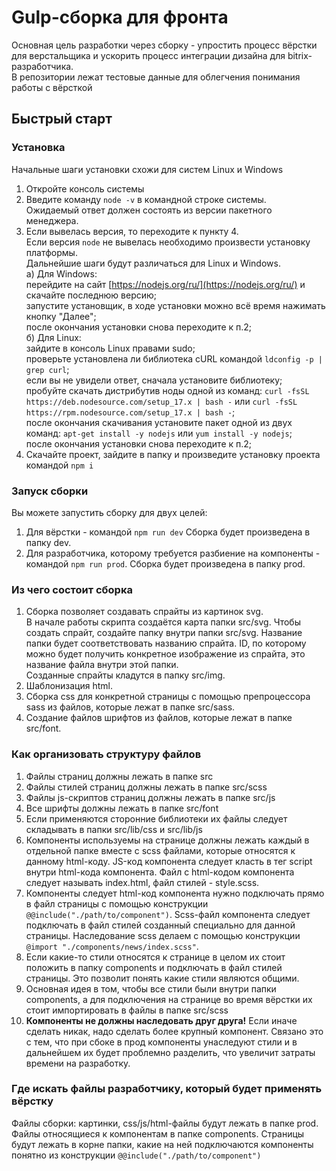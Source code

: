 # Gulp-сборка для фронта

Основная цель разработки через сборку - упростить процесс вёрстки для верстальщика и ускорить процесс
интеграции дизайна для bitrix-разработчика.  
В репозитории лежат тестовые данные для облегчения понимания работы с вёрсткой

## Быстрый старт
### Установка
Начальные шаги установки схожи для систем Linux и Windows
1) Откройте консоль системы
2) Введите команду `node -v` в командной строке системы.  
Ожидаемый ответ должен состоять из версии пакетного менеджера.  
3) Если вывелась версия, то переходите к пункту 4.  
Если версия `node` не вывелась необходимо произвести установку платформы.  
Дальнейшие шаги будут различаться для Linux и Windows.  
а) Для Windows:  
перейдите на сайт [https://nodejs.org/ru/](https://nodejs.org/ru/) и скачайте последнюю версию;  
запустите установщик, в ходе установки можно всё время нажимать кнопку "Далее";  
после окончания установки снова переходите к п.2;  
б) Для Linux:  
зайдите в консоль Linux правами sudo;  
проверьте установлена ли библиотека cURL командой `ldconfig -p | grep curl`;  
если вы не увидели ответ, сначала установите библиотеку;  
пробуйте скачать дистрибутив ноды одной из команд:
`curl -fsSL https://deb.nodesource.com/setup_17.x | bash -`
или
`curl -fsSL https://rpm.nodesource.com/setup_17.x | bash -`;  
после окончания скачивания установите пакет одной из двух команд:
`apt-get install -y nodejs` или `yum install -y nodejs`;  
после окончания установки снова переходите к п.2;
4) Скачайте проект, зайдите в папку и произведите установку проекта командой `npm i`
### Запуск сборки
Вы можете запустить сборку для двух целей:  
1) Для вёрстки - командой `npm run dev`
Сборка будет произведена в папку dev.
2) Для разработчика, которому требуется разбиение на компоненты - командой `npm run prod`.
Сборка будет произведена в папку prod.
### Из чего состоит сборка
1) Сборка позволяет создавать спрайты из картинок svg.  
В начале работы скрипта создаётся карта папки src/svg. Чтобы создать спрайт,
создайте папку внутри папки src/svg. Название папки будет соответствовать названию спрайта.
ID, по которому можно будет получить конкретное изображение из спрайта, это название файла внутри этой папки.  
Созданные спрайты кладутся в папку src/img.
2) Шаблонизация html. 
3) Сборка css для конкретной страницы с помощью препроцессора sass из файлов,
которые лежат в папке src/sass. 
4) Создание файлов шрифтов из файлов, которые лежат в папке src/font.
### Как организовать структуру файлов
1) Файлы страниц должны лежать в папке src
2) Файлы стилей страниц должны лежать в папке src/scss
3) Файлы js-скриптов страниц должны лежать в папке src/js
4) Все шрифты должны лежать в папке src/font
5) Если применяются сторонние библиотеки их файлы следует складывать в папки src/lib/css и src/lib/js
6) Компоненты используемы на странице должны лежать каждый в отдельной папке вместе с scss файлами,
которые относятся к данному html-коду. JS-код компонента следует класть в тег script внутри html-кода
компонента. Файл с html-кодом компонента следует называть index.html, файл стилей - style.scss.
7) Компоненты следует html-код компонента нужно подключать прямо в файл страницы с помощью конструкции
`@@include("./path/to/component")`. Scss-файл компонента следует подключать в файл стилей созданный
специально для данной страницы. Наследование scss делаем с помощью конструкции
`@import "./components/news/index.scss"`.
8) Если какие-то стили относятся к странице в целом их стоит положить в папку components и подключать
в файл стилей страницы. Это позволит понять какие стили являются общими.
9) Основная идея в том, чтобы все стили были внутри папки components, а для подключения на странице
во время вёрстки их стоит импортировать в файлы в папке src/scss
10) **Компоненты не должны наследовать друг друга!** Если иначе сделать никак, надо сделать более крупный
компонент. Связано это с тем, что при сбоке в прод компоненты унаследуют стили
и в дальнейшем их будет проблемно разделить, что увеличит затраты времени на разработку.
### Где искать файлы разработчику, который будет применять вёрстку
Файлы сборки: картинки, css/js/html-файлы будут лежать в папке prod. Файлы относящиеся к компонентам
в папке components. Страницы будут лежать в корне папки, какие на ней подключаются компоненты понятно
из конструкции `@@include("./path/to/component")`